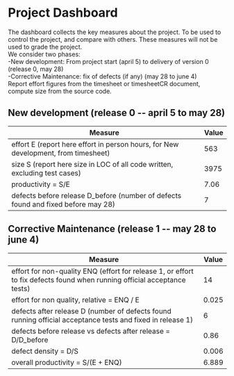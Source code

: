 # Project Dashboard

The dashboard collects the key measures about the project.
To be used to control the project, and compare with others. These measures will not be used to grade the project. <br>
We consider two phases: <br>
-New development: From project start (april 5) to delivery of version 0 (release 0, may 28) <br>
-Corrective Maintenance: fix of defects (if any)  (may 28 to june 4)   <br>
Report effort figures from the timesheet or timesheetCR document, compute size from the source code.

## New development (release 0  -- april 5 to may 28)
| Measure| Value |
|---|---|
|effort E (report here effort in person hours, for New development, from timesheet)  |563|
|size S (report here size in LOC of all code written, excluding test cases)  |3975|
|productivity = S/E |7.06|
|defects before release D_before (number of defects found and fixed before may 28) |7|




## Corrective Maintenance (release 1 -- may 28 to june 4)

| Measure | Value|
|---|---|
| effort for non-quality ENQ (effort for release 1, or effort to fix defects found when running official acceptance tests) |14|
| effort for non quality, relative = ENQ / E |0.025|
|defects after release D (number of defects found running official acceptance tests and  fixed in release 1) |6|
| defects before release vs defects after release = D/D_before |0.86|
|defect density = D/S|0.006|
|overall productivity = S/(E + ENQ)|6.889|
